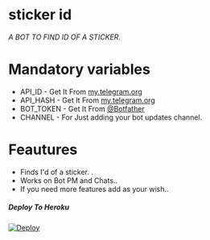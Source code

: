 # sticker id

<i>A BOT TO FIND ID OF A STICKER. </i>


# Mandatory variables 

- API_ID - Get It From [my.telegram.org](https://my.telegram.org)
- API_HASH - Get It From [my.telegram.org](https://my.telegram.org) 
- BOT_TOKEN - Get It From [@Botfather](https://t.me/BOTFATHER)
- CHANNEL - For Just adding your bot updates channel. 



# Feautures 

- Finds I'd of a sticker. . 
- Works on Bot PM and Chats..
- If you need more features add as your wish..
 

##### Deploy To Heroku

[![Deploy](https://www.herokucdn.com/deploy/button.svg)](https://heroku.com/deploy?template=https://github.com/JinnSulthan/Stickerid/tree/main)
